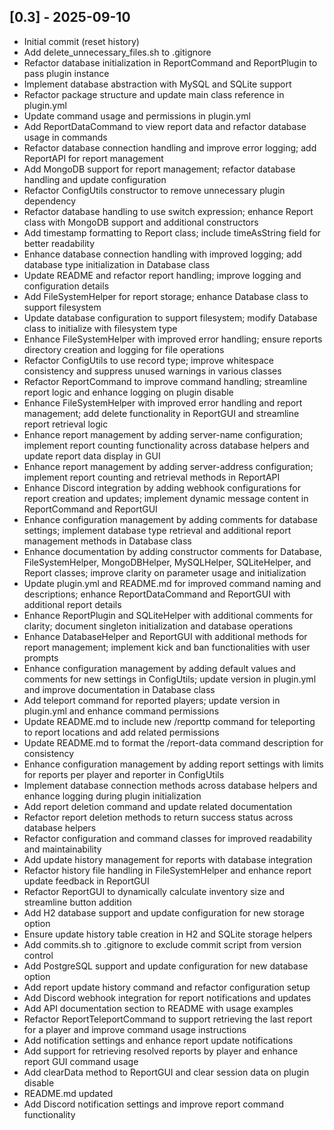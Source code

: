 ## [0.3] - 2025-09-10

- Initial commit (reset history)
- Add delete_unnecessary_files.sh to .gitignore
- Refactor database initialization in ReportCommand and ReportPlugin to pass plugin instance
- Implement database abstraction with MySQL and SQLite support
- Refactor package structure and update main class reference in plugin.yml
- Update command usage and permissions in plugin.yml
- Add ReportDataCommand to view report data and refactor database usage in commands
- Refactor database connection handling and improve error logging; add ReportAPI for report management
- Add MongoDB support for report management; refactor database handling and update configuration
- Refactor ConfigUtils constructor to remove unnecessary plugin dependency
- Refactor database handling to use switch expression; enhance Report class with MongoDB support and additional constructors
- Add timestamp formatting to Report class; include timeAsString field for better readability
- Enhance database connection handling with improved logging; add database type initialization in Database class
- Update README and refactor report handling; improve logging and configuration details
- Add FileSystemHelper for report storage; enhance Database class to support filesystem
- Update database configuration to support filesystem; modify Database class to initialize with filesystem type
- Enhance FileSystemHelper with improved error handling; ensure reports directory creation and logging for file operations
- Refactor ConfigUtils to use record type; improve whitespace consistency and suppress unused warnings in various classes
- Refactor ReportCommand to improve command handling; streamline report logic and enhance logging on plugin disable
- Enhance FileSystemHelper with improved error handling and report management; add delete functionality in ReportGUI and streamline report retrieval logic
- Enhance report management by adding server-name configuration; implement report counting functionality across database helpers and update report data display in GUI
- Enhance report management by adding server-address configuration; implement report counting and retrieval methods in ReportAPI
- Enhance Discord integration by adding webhook configurations for report creation and updates; implement dynamic message content in ReportCommand and ReportGUI
- Enhance configuration management by adding comments for database settings; implement database type retrieval and additional report management methods in Database class
- Enhance documentation by adding constructor comments for Database, FileSystemHelper, MongoDBHelper, MySQLHelper, SQLiteHelper, and Report classes; improve clarity on parameter usage and initialization
- Update plugin.yml and README.md for improved command naming and descriptions; enhance ReportDataCommand and ReportGUI with additional report details
- Enhance ReportPlugin and SQLiteHelper with additional comments for clarity; document singleton initialization and database operations
- Enhance DatabaseHelper and ReportGUI with additional methods for report management; implement kick and ban functionalities with user prompts
- Enhance configuration management by adding default values and comments for new settings in ConfigUtils; update version in plugin.yml and improve documentation in Database class
- Add teleport command for reported players; update version in plugin.yml and enhance command permissions
- Update README.md to include new /reporttp command for teleporting to report locations and add related permissions
- Update README.md to format the /report-data command description for consistency
- Enhance configuration management by adding report settings with limits for reports per player and reporter in ConfigUtils
- Implement database connection methods across database helpers and enhance logging during plugin initialization
- Add report deletion command and update related documentation
- Refactor report deletion methods to return success status across database helpers
- Refactor configuration and command classes for improved readability and maintainability
- Add update history management for reports with database integration
- Refactor history file handling in FileSystemHelper and enhance report update feedback in ReportGUI
- Refactor ReportGUI to dynamically calculate inventory size and streamline button addition
- Add H2 database support and update configuration for new storage option
- Ensure update history table creation in H2 and SQLite storage helpers
- Add commits.sh to .gitignore to exclude commit script from version control
- Add PostgreSQL support and update configuration for new database option
- Add report update history command and refactor configuration setup
- Add Discord webhook integration for report notifications and updates
- Add API documentation section to README with usage examples
- Refactor ReportTeleportCommand to support retrieving the last report for a player and improve command usage instructions
- Add notification settings and enhance report update notifications
- Add support for retrieving resolved reports by player and enhance report GUI command usage
- Add clearData method to ReportGUI and clear session data on plugin disable
- README.md updated
- Add Discord notification settings and improve report command functionality

